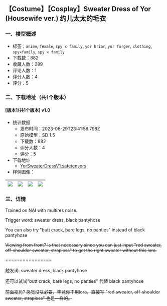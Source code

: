 ## 【Costume】【Cosplay】Sweater Dress of Yor (Housewife ver.) 约儿太太的毛衣
### 一、模型概述

- 标签：`anime`, `female`, `spy x family`, `yor briar`, `yor forger`, `clothing`, `spy×family`, `spy × family`
- 下载数：882
- 收藏人数：289
- 评论人数：1
- 评分人数：4
- 评分：5

### 二、下载地址（共1个版本）

#### [版本1/共1个版本] v1.0

- 统计数据
  - 发布时间：2023-06-29T23:41:56.798Z
  - 原始模型：SD 1.5
  - 下载数：882
  - 评分人数：4
  - 评分：5
- 下载地址
  - [YorSweaterDressV1.safetensors](https://civitai.com/api/download/models/106941)
- 样例图像：

| <img src="https://image.civitai.com/xG1nkqKTMzGDvpLrqFT7WA/f3f2d65f-cfc2-494d-bc0f-a81d5dab378d/width=450/1340363.jpeg" /> | <img src="https://image.civitai.com/xG1nkqKTMzGDvpLrqFT7WA/182b46f9-cd33-448f-987c-253cc8a77910/width=450/1340360.jpeg" /> | <img src="https://image.civitai.com/xG1nkqKTMzGDvpLrqFT7WA/7c0ef075-53e3-49d7-9324-44e883a280e5/width=450/1340364.jpeg" /> | <img src="https://image.civitai.com/xG1nkqKTMzGDvpLrqFT7WA/35e334f3-3230-46c7-a46f-42071105d2d6/width=450/1340452.jpeg" /> |
| ---- | ---- | ---- | ---- |


### 三、详情
<p>Trained on NAI with multires noise.</p><p>Trigger word: sweater dress, black pantyhose</p><p>You can also try "butt crack, bare legs, no panties" instead of black pantyhose</p><p><s>Viewing from front? Is that necessary since you can just input "red sweater, off-shoulder sweater, strapless" to get the right sweater without this lora.</s></p><p>================</p><p>触发词: sweater dress, black pantyhose</p><p>还可以试试"butt crack, bare legs, no panties" 代替 black pantyhose</p><p><s>前面视角? 感觉没啥必要，毕竟你不用lora，直接写 "red sweater, off-shoulder sweater, strapless" 也是一样的。</s></p>